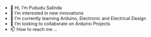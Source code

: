 - 👋 Hi, I’m Pubudu Salinda
- 👀 I’m interested in new innovations
- 🌱 I’m currently learning Arduino, Electronic and Electrical Design
- 💞️ I’m looking to collaborate on Arduino Projects
- 📫 How to reach me ...

<!---
RajapakshaRLPS/RajapakshaRLPS is a ✨ special ✨ repository because its `README.md` (this file) appears on your GitHub profile.
You can click the Preview link to take a look at your changes.
--->
